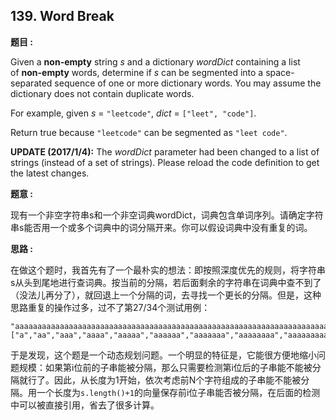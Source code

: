 ## 139. Word Break

**题目 :**

Given a **non-empty** string *s* and a dictionary *wordDict* containing a list of **non-empty** words, determine if *s* can be segmented into a space-separated sequence of one or more dictionary words. You may assume the dictionary does not contain duplicate words.

For example, given
*s* = `"leetcode"`,
*dict* = `["leet", "code"]`.

Return true because `"leetcode"` can be segmented as `"leet code"`.

**UPDATE (2017/1/4):**
The *wordDict* parameter had been changed to a list of strings (instead of a set of strings). Please reload the code definition to get the latest changes.

**题意 :**

现有一个非空字符串s和一个非空词典wordDict，词典包含单词序列。请确定字符串s能否用一个或多个词典中的词分隔开来。你可以假设词典中没有重复的词。

**思路 :**

在做这个题时，我首先有了一个最朴实的想法：即按照深度优先的规则，将字符串s从头到尾地进行查词典。按当前的分隔，若后面剩余的字符串在词典中查不到了（没法儿再分了），就回退上一个分隔的词，去寻找一个更长的分隔。但是，这种思路重复的操作过多，过不了第27/34个测试用例：

```
"aaaaaaaaaaaaaaaaaaaaaaaaaaaaaaaaaaaaaaaaaaaaaaaaaaaaaaaaaaaaaaaaaaaaaaaaaaaaaaaaaaaaaaaaaaaaaaaaaaaaaaaaaaaaaaaaaaaaaaaaaaaaaaaaaaaaaaaaaaaaaaaaaaaaaab"
["a","aa","aaa","aaaa","aaaaa","aaaaaa","aaaaaaa","aaaaaaaa","aaaaaaaaa","aaaaaaaaaa"]
```

于是发现，这个题是一个动态规划问题。一个明显的特征是，它能很方便地缩小问题规模：如果第i位前的子串能被分隔，那么只需要检测第i位后的子串能不能被分隔就行了。因此，从长度为1开始，依次考虑前N个字符组成的子串能不能被分隔。用一个长度为`s.length()+1`的向量保存前i位子串能否被分隔，在后面的检测中可以被直接引用，省去了很多计算。